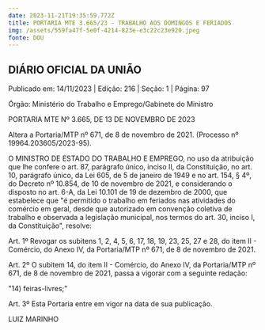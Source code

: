 ```yaml
---
date: 2023-11-21T19:35:59.772Z
title: PORTARIA MTE 3.665/23 - TRABALHO AOS DOMINGOS E FERIADOS
img: /assets/559fa47f-5e0f-4214-823e-e3c22c23e920.jpeg
fonte: DOU
---
```



##  DIÁRIO OFICIAL DA UNIÃO

Publicado em: 14/11/2023 | Edição: 216 | Seção: 1 | Página: 97

Órgão: Ministério do Trabalho e Emprego/Gabinete do Ministro

PORTARIA MTE Nº 3.665, DE 13 DE NOVEMBRO DE 2023

Altera a Portaria/MTP nº 671, de 8 de novembro de 2021. (Processo nº 19964.203605/2023-95).

O MINISTRO DE ESTADO DO TRABALHO E EMPREGO, no uso da atribuição que lhe confere o art. 87, parágrafo único, inciso II, da Constituição, no art. 10, parágrafo único, da Lei 605, de 5 de janeiro de 1949 e no art. 154, § 4º, do Decreto nº 10.854, de 10 de novembro de 2021, e considerando o disposto no art. 6-A, da Lei 10.101 de 19 de dezembro de 2000, que estabelece que "é permitido o trabalho em feriados nas atividades do comércio em geral, desde que autorizado em convenção coletiva de trabalho e observada a legislação municipal, nos termos do art. 30, inciso I, da Constituição", resolve:

Art. 1º Revogar os subitens 1, 2, 4, 5, 6, 17, 18, 19, 23, 25, 27 e 28, do item II - Comércio, do Anexo IV, da Portaria/MTP nº 671, de 8 de novembro de 2021.

Art. 2º O subitem 14, do item II - Comércio, do Anexo IV, da Portaria/MTP nº 671, de 8 de novembro de 2021, passa a vigorar com a seguinte redação:

"14) feiras-livres;"

Art. 3º Esta Portaria entre em vigor na data de sua publicação.

LUIZ MARINHO